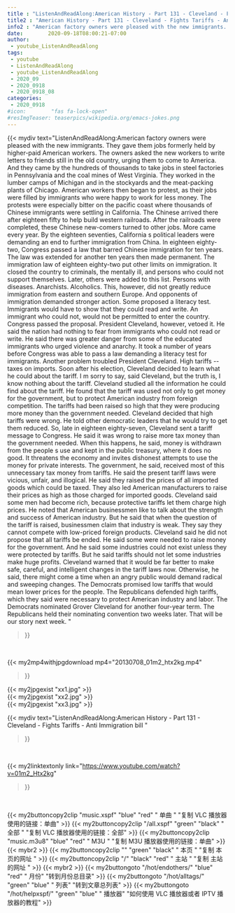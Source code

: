 ```yaml
---
title : "ListenAndReadAlong:American History - Part 131 - Cleveland - Fights Tariffs - Anti Immigration bill "
title2 : "American History - Part 131 - Cleveland - Fights Tariffs - Anti Immigration bill "
info2 : "American factory owners were pleased with the new immigrants. They gave them jobs formerly held by higher-paid American workers. The owners asked the new workers to write letters to friends still in the old country, urging them to come to America. And they came by the hundreds of thousands to take jobs in steel factories in Pennsylvania and the coal mines of West Virginia. They worked in the lumber camps of Michigan and in the stockyards and the meat-packing plants of Chicago. American workers then began to protest, as their jobs were filled by immigrants who were happy to work for less money. The protests were especially bitter on the pacific coast where thousands of Chinese immigrants were settling in California. The Chinese arrived there after eighteen fifty to help build western railroads. After the railroads were completed, these Chinese new-comers turned to other jobs. More came every year. By the eighteen seventies, California s political leaders were demanding an end to further immigration from China. In eighteen eighty-two, Congress passed a law that barred Chinese immigration for ten years. The law was extended for another ten years then made permanent. The immigration law of eighteen eighty-two put other limits on immigration. It closed the country to criminals, the mentally ill, and persons who could not support themselves. Later, others were added to this list. Persons with diseases. Anarchists. Alcoholics. This, however, did not greatly reduce immigration from eastern and southern Europe. And opponents of immigration demanded stronger action. Some proposed a literacy test. Immigrants would have to show that they could read and write. An immigrant who could not, would not be permitted to enter the country.  Congress passed the proposal. President Cleveland, however, vetoed it. He said the nation had nothing to fear from immigrants who could not read or write. He said there was greater danger from some of the educated immigrants who urged violence and anarchy. It took a number of years before Congress was able to pass a law demanding a literacy test for immigrants. Another problem troubled President Cleveland. High tariffs -- taxes on imports. Soon after his election, Cleveland decided to learn what he could about the tariff.  I m sorry to say,  said Cleveland,  but the truth is, I know nothing about the tariff.  Cleveland studied all the information he could find about the tariff. He found that the tariff was used not only to get money for the government, but to protect American industry from foreign competition. The tariffs had been raised so high that they were producing more money than the government needed. Cleveland decided that high tariffs were wrong. He told other democratic leaders that he would try to get them reduced. So, late in eighteen eighty-seven, Cleveland sent a tariff message to Congress. He said it was wrong to raise more tax money than the government needed. When this happens, he said, money is withdrawn from the people s use and kept in the public treasury, where it does no good. It threatens the economy and invites dishonest attempts to use the money for private interests. The government, he said, received most of this unnecessary tax money from tariffs. He said the present tariff laws were vicious, unfair, and illogical. He said they raised the prices of all imported goods which could be taxed. They also led American manufacturers to raise their prices as high as those charged for imported goods. Cleveland said some men had become rich, because protective tariffs let them charge high prices. He noted that American businessmen like to talk about the strength and success of American industry. But he said that when the question of the tariff is raised, businessmen claim that industry is weak. They say they cannot compete with low-priced foreign products. Cleveland said he did not propose that all tariffs be ended. He said some were needed to raise money for the government. And he said some industries could not exist unless they were protected by tariffs. But he said tariffs should not let some industries make huge profits. Cleveland warned that it would be far better to make safe, careful, and intelligent changes in the tariff laws now. Otherwise, he said, there might come a time when an angry public would demand radical and sweeping changes. The Democrats promised low tariffs that would mean lower prices for the people. The Republicans defended high tariffs, which they said were necessary to protect American industry and labor. The Democrats nominated Grover Cleveland for another four-year term. The Republicans held their nominating convention two weeks later. That will be our story next week. "
date:        2020-09-18T08:00:21-07:00
author:
 - youtube_ListenAndReadAlong
tags:
 - youtube
 - ListenAndReadAlong
 - youtube_ListenAndReadAlong
 - 2020_09
 - 2020_0918
 - 2020_0918_08
categories:
 - 2020_0918
#icon:        "fas fa-lock-open"
#resImgTeaser: teaserpics/wikipedia.org/emacs-jokes.png
---
```


{{< mydiv text="ListenAndReadAlong:American factory owners were pleased with the new immigrants. They gave them jobs formerly held by higher-paid American workers. The owners asked the new workers to write letters to friends still in the old country, urging them to come to America. And they came by the hundreds of thousands to take jobs in steel factories in Pennsylvania and the coal mines of West Virginia. They worked in the lumber camps of Michigan and in the stockyards and the meat-packing plants of Chicago. American workers then began to protest, as their jobs were filled by immigrants who were happy to work for less money. The protests were especially bitter on the pacific coast where thousands of Chinese immigrants were settling in California. The Chinese arrived there after eighteen fifty to help build western railroads. After the railroads were completed, these Chinese new-comers turned to other jobs. More came every year. By the eighteen seventies, California s political leaders were demanding an end to further immigration from China. In eighteen eighty-two, Congress passed a law that barred Chinese immigration for ten years. The law was extended for another ten years then made permanent. The immigration law of eighteen eighty-two put other limits on immigration. It closed the country to criminals, the mentally ill, and persons who could not support themselves. Later, others were added to this list. Persons with diseases. Anarchists. Alcoholics. This, however, did not greatly reduce immigration from eastern and southern Europe. And opponents of immigration demanded stronger action. Some proposed a literacy test. Immigrants would have to show that they could read and write. An immigrant who could not, would not be permitted to enter the country.  Congress passed the proposal. President Cleveland, however, vetoed it. He said the nation had nothing to fear from immigrants who could not read or write. He said there was greater danger from some of the educated immigrants who urged violence and anarchy. It took a number of years before Congress was able to pass a law demanding a literacy test for immigrants. Another problem troubled President Cleveland. High tariffs -- taxes on imports. Soon after his election, Cleveland decided to learn what he could about the tariff.  I m sorry to say,  said Cleveland,  but the truth is, I know nothing about the tariff.  Cleveland studied all the information he could find about the tariff. He found that the tariff was used not only to get money for the government, but to protect American industry from foreign competition. The tariffs had been raised so high that they were producing more money than the government needed. Cleveland decided that high tariffs were wrong. He told other democratic leaders that he would try to get them reduced. So, late in eighteen eighty-seven, Cleveland sent a tariff message to Congress. He said it was wrong to raise more tax money than the government needed. When this happens, he said, money is withdrawn from the people s use and kept in the public treasury, where it does no good. It threatens the economy and invites dishonest attempts to use the money for private interests. The government, he said, received most of this unnecessary tax money from tariffs. He said the present tariff laws were vicious, unfair, and illogical. He said they raised the prices of all imported goods which could be taxed. They also led American manufacturers to raise their prices as high as those charged for imported goods. Cleveland said some men had become rich, because protective tariffs let them charge high prices. He noted that American businessmen like to talk about the strength and success of American industry. But he said that when the question of the tariff is raised, businessmen claim that industry is weak. They say they cannot compete with low-priced foreign products. Cleveland said he did not propose that all tariffs be ended. He said some were needed to raise money for the government. And he said some industries could not exist unless they were protected by tariffs. But he said tariffs should not let some industries make huge profits. Cleveland warned that it would be far better to make safe, careful, and intelligent changes in the tariff laws now. Otherwise, he said, there might come a time when an angry public would demand radical and sweeping changes. The Democrats promised low tariffs that would mean lower prices for the people. The Republicans defended high tariffs, which they said were necessary to protect American industry and labor. The Democrats nominated Grover Cleveland for another four-year term. The Republicans held their nominating convention two weeks later. That will be our story next week. "
>}}
<br>


{{< my2mp4withjpgdownload mp4="20130708_01m2_htx2kg.mp4"
>}}

{{< my2jpgexist "xx1.jpg" >}}<br>
{{< my2jpgexist "xx2.jpg" >}}<br>
{{< my2jpgexist "xx3.jpg" >}}<br>



{{< mydiv text="ListenAndReadAlong:American History - Part 131 - Cleveland - Fights Tariffs - Anti Immigration bill "
>}}
<br>

{{< my2linktextonly link="https://www.youtube.com/watch?v=01m2_Htx2kg"
>}}


<br>

{{< my2buttoncopy2clip "music.xspf"        "blue"   "red"    " 单曲 "  "复制 VLC 播放器使用的链接：单曲" >}} {{< my2buttoncopy2clip "/all.xspf"         "green"  "black"  " 全部 "  "复制 VLC 播放器使用的链接：全部" >}} {{< my2buttoncopy2clip "music.m3u8"        "blue"   "red"    " M3U  "    "复制 M3U 播放器使用的链接：单曲" >}} {{< mybr2 >}} {{< my2buttoncopy2clip ""                  "green"  "black"  " 本页 "    "复制 本页的网址 " >}} {{< my2buttoncopy2clip "/"                 "black"  "red"    " 主站 "    "复制 主站的网址 " >}} {{< mybr2 >}} {{< my2buttongoto      "/hot/endothers/"   "blue"   "red"    " 月份"   "转到月份总目录" >}} {{< my2buttongoto      "/hot/alltags/"     "green"  "blue"   " 列表"   "转到文章总列表" >}} {{< my2buttongoto      "/hot/helpxspf/"    "green"  "blue"   " 播放器" "如何使用 VLC 播放器或者 IPTV 播放器的教程" >}} 
